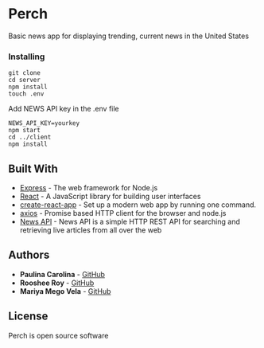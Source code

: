 # Perch

Basic news app for displaying trending, current news in the United States

### Installing

```
git clone
cd server
npm install
touch .env
```

Add NEWS API key in the .env file

```
NEWS_API_KEY=yourkey
npm start
cd ../client
npm install
```

## Built With

- [Express](https://expressjs.com/en/starter/installing.html) - The web framework for Node.js
- [React](https://reactjs.org/) - A JavaScript library for building user interfaces
- [create-react-app](https://github.com/facebook/create-react-app) - Set up a modern web app by running one command.
- [axios](https://github.com/axios/axios) - Promise based HTTP client for the browser and node.js
- [News API](https://newsapi.org/) - News API is a simple HTTP REST API for searching and retrieving live articles from all over the web

## Authors

- **Paulina Carolina** - [GitHub](https://github.com/codelikeamexican)
- **Rooshee Roy** - [GitHub](https://github.com/roo-shy)
- **Mariya Mego Vela** - [GitHub](https://github.com/mash-a)

## License 
Perch is open source software